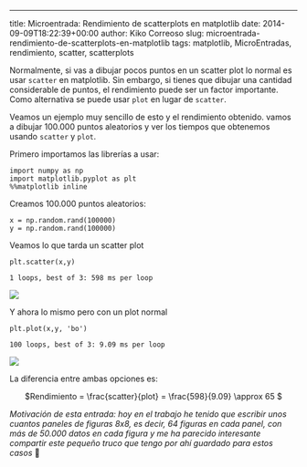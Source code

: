 ---
title: Microentrada: Rendimiento de scatterplots en matplotlib
date: 2014-09-09T18:22:39+00:00
author: Kiko Correoso
slug: microentrada-rendimiento-de-scatterplots-en-matplotlib
tags: matplotlib, MicroEntradas, rendimiento, scatter, scatterplots

Normalmente, si vas a dibujar pocos puntos en un scatter plot lo normal es usar `scatter` en matplotlib. Sin embargo, si tienes que dibujar una cantidad considerable de puntos, el rendimiento puede ser un factor importante. Como alternativa se puede usar `plot` en lugar de `scatter`.

Veamos un ejemplo muy sencillo de esto y el rendimiento obtenido. vamos a dibujar 100.000 puntos aleatorios y ver los tiempos que obtenemos usando `scatter` y `plot`.

Primero importamos las librerías a usar:

<pre class="language-python"><code class="language-python">import numpy as np
import matplotlib.pyplot as plt
%%matplotlib inline
</code></pre>

Creamos 100.000 puntos aleatorios:

<pre class="language-python"><code class="language-python">x = np.random.rand(100000)
y = np.random.rand(100000)
</code></pre>

Veamos lo que tarda un scatter plot

<pre class="language-python"><code class="language-python">plt.scatter(x,y)
</code></pre>

    1 loops, best of 3: 598 ms per loop

![](http://pybonacci.org/wp-content/uploads/2014/09/wpid-Microentrada_Rendimiento_de_scatterplots_en_matplotlib1.png)

Y ahora lo mismo pero con un plot normal

<pre class="language-python"><code class="language-python">plt.plot(x,y, 'bo')
</code></pre>

    100 loops, best of 3: 9.09 ms per loop

![](http://pybonacci.org/wp-content/uploads/2014/09/wpid-Microentrada_Rendimiento_de_scatterplots_en_matplotlib2.png)

La diferencia entre ambas opciones es:

<center>
  $Rendimiento = \frac{scatter}{plot} = \frac{598}{9.09} \approx 65 $
</center>

_Motivación de esta entrada: hoy en el trabajo he tenido que escribir unos cuantos paneles de figuras 8x8, es decir, 64 figuras en cada panel, con más de 50.000 datos en cada figura y me ha parecido interesante compartir este pequeño truco que tengo por ahí guardado para estos casos_ 🙂